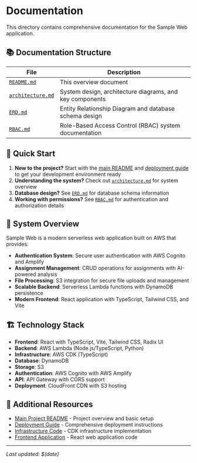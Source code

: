 # Documentation

This directory contains comprehensive documentation for the Sample Web
application.

## 📚 Documentation Structure

| File                                 | Description                                              |
| ------------------------------------ | -------------------------------------------------------- |
| [`README.md`](README.md)             | This overview document                                   |
| [`architecture.md`](architecture.md) | System design, architecture diagrams, and key components |
| [`ERD.md`](ERD.md)                   | Entity Relationship Diagram and database schema design   |
| [`RBAC.md`](RBAC.md)                 | Role-Based Access Control (RBAC) system documentation    |

## 🚀 Quick Start

1. **New to the project?** Start with the [main README](../README.md) and
   [deployment guide](../infra/DEPLOYMENT.md) to get your development
   environment ready
2. **Understanding the system?** Check out [`architecture.md`](architecture.md)
   for system overview
3. **Database design?** See [`ERD.md`](ERD.md) for database schema information
4. **Working with permissions?** See [`RBAC.md`](RBAC.md) for authentication and
   authorization details

## 🎯 System Overview

Sample Web is a modern serverless web application built on AWS that provides:

- **Authentication System**: Secure user authentication with AWS Cognito and
  Amplify
- **Assignment Management**: CRUD operations for assignments with AI-powered
  analysis
- **File Processing**: S3 integration for secure file uploads and management
- **Scalable Backend**: Serverless Lambda functions with DynamoDB persistence
- **Modern Frontend**: React application with TypeScript, Tailwind CSS, and Vite

## 🏗️ Technology Stack

- **Frontend**: React with TypeScript, Vite, Tailwind CSS, Radix UI
- **Backend**: AWS Lambda (Node.js/TypeScript, Python)
- **Infrastructure**: AWS CDK (TypeScript)
- **Database**: DynamoDB
- **Storage**: S3
- **Authentication**: AWS Cognito with AWS Amplify
- **API**: API Gateway with CORS support
- **Deployment**: CloudFront CDN with S3 hosting

## 📖 Additional Resources

- [Main Project README](../README.md) - Project overview and basic setup
- [Deployment Guide](../infra/DEPLOYMENT.md) - Comprehensive deployment
  instructions
- [Infrastructure Code](../infra/) - CDK infrastructure implementation
- [Frontend Application](../apps/ui/web/) - React web application code

---

_Last updated: $(date)_
